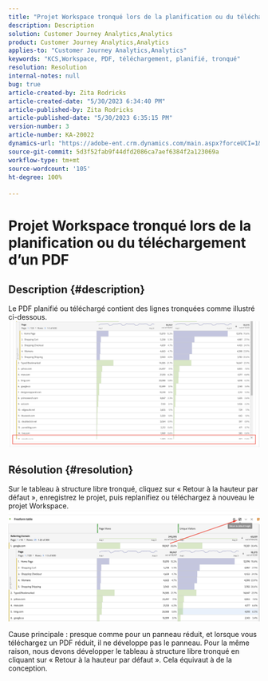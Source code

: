 ```yaml
---
title: "Projet Workspace tronqué lors de la planification ou du téléchargement d’un PDF"
description: Description
solution: Customer Journey Analytics,Analytics
product: Customer Journey Analytics,Analytics
applies-to: "Customer Journey Analytics,Analytics"
keywords: "KCS,Workspace, PDF, téléchargement, planifié, tronqué"
resolution: Resolution
internal-notes: null
bug: true
article-created-by: Zita Rodricks
article-created-date: "5/30/2023 6:34:40 PM"
article-published-by: Zita Rodricks
article-published-date: "5/30/2023 6:35:15 PM"
version-number: 3
article-number: KA-20022
dynamics-url: "https://adobe-ent.crm.dynamics.com/main.aspx?forceUCI=1&pagetype=entityrecord&etn=knowledgearticle&id=d9759fa2-18ff-ed11-8f6e-6045bd0063aa"
source-git-commit: 5d3f52fab9f44dfd2086ca7aef6384f2a123069a
workflow-type: tm+mt
source-wordcount: '105'
ht-degree: 100%

---
```


# Projet Workspace tronqué lors de la planification ou du téléchargement d’un PDF

## Description {#description}

Le PDF planifié ou téléchargé contient des lignes tronquées comme illustré ci-dessous.
<br>![](assets/___da759fa2-18ff-ed11-8f6e-6045bd0063aa___.png)

## Résolution {#resolution}


Sur le tableau à structure libre tronqué, cliquez sur « Retour à la hauteur par défaut », enregistrez le projet, puis replanifiez ou téléchargez à nouveau le projet Workspace.
![](assets/e9fea250-d7fc-ec11-82e5-000d3a3b090d.png)

Cause principale : presque comme pour un panneau réduit, et lorsque vous téléchargez un PDF réduit, il ne développe pas le panneau.
Pour la même raison, nous devons développer le tableau à structure libre tronqué en cliquant sur « Retour à la hauteur par défaut ». Cela équivaut à de la conception.

